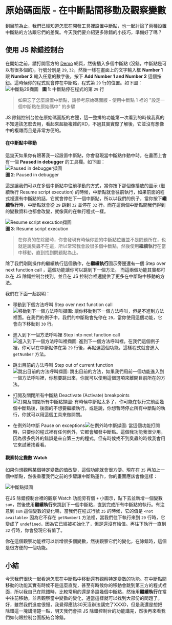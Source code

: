 # 原始碼面版 - 在中斷點間移動及觀察變數
到目前為止，我們已經知道怎麼在開發工具裡設置中斷點，也一起討論了兩種設置中斷點的方法跟它們的差異。今天我們要介紹更多除錯的小技巧，準備好了嗎？

## 使用 JS 除錯控制台
在開始之前，請打開官方的 [Demo](https://googlechrome.github.io/devtools-samples/debug-js/get-started) 網頁，然後插入多個中斷點 (沒錯，中斷點是可以有很多個的)，行號分別是 `29`, `32`，然後一樣在畫面上的文字輸入框 **Number 1** 跟 **Number 2** 輸入任意的數字後，按下 **Add Number 1 and Number 2** 這個按鈕。這時候你的程式就會停在中斷點，程式第 `29` 行的位置。如下圖：  
![中斷點29擷圖](https://www.dropbox.com/s/ttilbn6tlytg8wy/breakpoint-1.jpg?raw=1)  
**圖 1**: 中斷點停在程式的第 `29` 行  

> 如果忘了怎麼設置中斷點，請參考原始碼面版 - 使用中斷點 1 裡的 "設定一個中斷點在原始碼中" 的步驟

JS 除錯控制台位在原始碼面版的右邊，這一整排的功能第一次看到的時候我真的不知道該怎麼去用，看起來超級複雜的XD，不過其實實際了解後，它並沒有想像中的複雜而且是非常方便的。

#### 在中斷點中移動
這幾天如果你有跟著我一起設置中斷點，你會發現當中斷點作動中時，在畫面上會有一個 **Paused in debugger** 的工具欄。如下圖：    
![Paused in debugger擷圖](https://www.dropbox.com/s/6jhiddztcwqfuzx/pause.jpg?raw=1)  
**圖 2**: Paused in debugger

這是讓我們可以在多個中斷點中往前移動的方式，當你按下那個像播放的圖示 (繼續執行 Resume script execution) 的時候，中斷點就會往前執行，如果前面的程式裡還有中斷點的話，它就會停在下一個中斷點，所以以我們的例子，當你按下**繼續執行**時，中斷點就會從 `29` 跳到 `32` 並停在 `32` 行。而在這兩個中斷點間我們得到的變數資料也都會改變，就像真的在執行程式一樣。

![Resume script execution擷圖](https://www.dropbox.com/s/ukiadfzo68b7j9g/breakpoint-32.jpg?raw=1)  
**圖 3**: Resume script execution 

> 在你真的在除錯時，你會發現有時候你設的中斷點位置並不是問題所在，也就是說臭蟲不在這，所以常常我會設很多個中斷點，然後使用**繼續執行**在當中移動，直到找到問題點為止。

除了我們剛剛操作的繼續執行這個動作，在**繼續執行**圖示旁邊還有一個 Step over next function call ，這個功能讓你可以跳到下一個方法。
而這兩個功能其實都可以在 JS 除錯控制台找到。並且在 JS 控制台裡還提供了更多在中斷點中移動的方法。

我們在下面一起說明：

- 移動到下個方法呼叫 Step over next function call ![移動到下一個方法呼叫擷圖](https://www.dropbox.com/s/ukqq295rc0z1zp9/step-next.jpg?raw=1): 讓你移動到下一個方法呼叫，但是不進到方法裡面。在我們的例子中，我們的中斷點會先停在 `29`，當你使用這個功能，它會向下移動到 `30` 行。

- 進入到下一個方法呼叫裡 Step into next function call![進入到下一個方法呼叫裡擷圖](https://www.dropbox.com/s/wrl9upc0t0xlmfi/step-into.jpg?raw=1): 進到下一個方法呼叫裡。在我們這個例子裡，你可以在中斷點停在第 `29` 行後，再點選這個功能，這樣程式就會進入 `getNumber` 方法。

- 跳出目前的方法呼叫 Step out of current function![跳出目前的方法呼叫擷圖](https://www.dropbox.com/s/mkjwhe9edm1xkfj/step-out.jpg?raw=1): 跳出目前的方法，如果我們用前一個功能進入到一個方法呼叫裡，你想要跳出來，你就可以使用這個選項來離開目前所在的方法。

- 打開及關閉所有中斷點 Deactivate (Activate) breakpoints![打開及關閉所有中斷點擷圖](https://www.dropbox.com/s/9salbbswi3hx5mh/toggle-pause.jpg?raw=1): 有時候中斷點太多了，你可能在執行完前面幾個中斷點後，後面的不想要繼續執行。或是說，你想暫時停止所有中斷點的執行，你就可以用這個工具來做開關。

- 在例外時中斷 Pause on exceptions![在例外時中斷擷圖](https://www.dropbox.com/s/1jhwvbapri3c85i/exception.jpg?raw=1): 當這個功能打開時，只要你的程式裡有任何例外，它都會觸發中斷點。這個我功能我很少用，因為很多例外的錯誤是來自第三方的程式。但有時候找不到臭蟲的時候我會用它來試著找看看。

#### 觀察特定變數 Watch
如果你想觀察某個特定變數的值改變，這個功能就會很方便。現在在 `35` 再加上一個中斷點，然後重覆我們之前的步驟讓中斷點運作，你的畫面應該會像這樣：

![中斷點擷圖]()

在JS 除錯控制台裡的觀察 Watch 功能旁有個 `+` 小圖示，點下去並新增一個變數 `sum`，然後使用**繼續執行**來跳到下一個中斷點，直到完成所有中斷點的執行。有注意到 `sum` 這個變數的變化嗎，當我們在程式行號 `35` 的時候，它的值是 `<not available>` 因為它不存在 `getNumber1` 方法裡，當我們往下執行來到 `29` 行時，它變成了 `undefined`，因為它已經被初始化了，但是還沒有給值。再往下執行一直到 `32` 行時，你會發現它有值了。

你在這個觀察功能裡可以新增很多個變數，然後觀察它們的變化，在除錯時，這個是很方便的一個功能。

## 小結
今天我們很快一起看過怎麼在中斷點中移動還有觀察特定變數的功能。在中斷點間移動的功能其實有時候不是這麼直覺，甚至有時候你的移動會跳到第三方的程式裡面，所以我自己在除錯時，比較常用的還是多設幾個中斷點，然後用**繼續執行**在當中往前移動，並且觀察當中變數的變化，通當這樣就可以找到大部份的問題了。好，雖然我們進度很慢，我覺得應該30天沒辦法講完了XXXD，但是我還是想把除錯這一塊講清楚一點，明天我們會把 JS 除錯控制台的功能講完，然後再來看我們如何跟控制台面版結合除錯。
